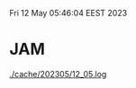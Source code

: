Fri 12 May 05:46:04 EEST 2023
# JAM
<a href='./cache/202305/12_05.log'>./cache/202305/12_05.log</a>
